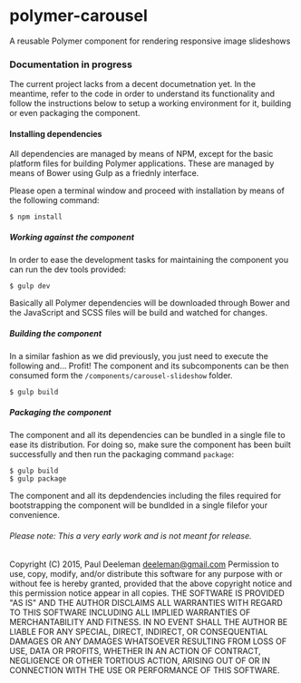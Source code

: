 # polymer-carousel
A reusable Polymer component for rendering responsive image slideshows

### Documentation in progress
The current project lacks from a  decent documetnation yet. In the meantime, refer to the code in order to understand its functionality and follow the instructions below to setup a working environment for it, building or even packaging the component.

#### Installing dependencies

All dependencies are managed by means of NPM, except for the basic platform files for building Polymer applications. These are managed by means of Bower using Gulp as a friednly interface.

Please open a terminal window and proceed with installation by means of the following command:

````
$ npm install
`````

##### Working against the component

In order to ease the development tasks for maintaining the component you can run the dev tools provided:

```
$ gulp dev
````

Basically all Polymer dependencies will be downloaded through Bower and the JavaScript and SCSS files will be build and watched for changes.


##### Building the component

In a similar fashion as we did previously, you just need to execute the following and... Profit! The component and its subcomponents can be then consumed form the `/components/carousel-slideshow` folder.

```
$ gulp build
````

##### Packaging the component

The component and all its dependencies can be bundled in a single file to ease its distribution. For doing so, make sure the component has been built successfully and then run the packaging command `package`:

```
$ gulp build
$ gulp package
````

The component and all its depdendencies including the files required for bootstrapping the component will be bundlded in a single filefor your convenience.

###### Please note: This a very early work and is not meant for release.

Copyright (C) 2015, Paul Deeleman <deeleman@gmail.com>
Permission to use, copy, modify, and/or distribute this software for any purpose with or without fee is hereby granted, provided that the above copyright notice and this permission notice appear in all copies.
THE SOFTWARE IS PROVIDED "AS IS" AND THE AUTHOR DISCLAIMS ALL WARRANTIES WITH REGARD TO THIS SOFTWARE INCLUDING ALL IMPLIED WARRANTIES OF MERCHANTABILITY AND FITNESS. IN NO EVENT SHALL THE AUTHOR BE LIABLE FOR ANY SPECIAL, DIRECT, INDIRECT, OR CONSEQUENTIAL DAMAGES OR ANY DAMAGES WHATSOEVER RESULTING FROM LOSS OF USE, DATA OR PROFITS, WHETHER IN AN ACTION OF CONTRACT, NEGLIGENCE OR OTHER TORTIOUS ACTION, ARISING OUT OF OR IN CONNECTION WITH THE USE OR PERFORMANCE OF THIS SOFTWARE.
